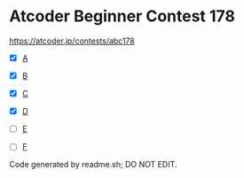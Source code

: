 # Atcoder Beginner Contest 178

https://atcoder.jp/contests/abc178

- [x] [A](https://atcoder.jp/contests/abc178/tasks/abc178_a)
- [x] [B](https://atcoder.jp/contests/abc178/tasks/abc178_b)
- [x] [C](https://atcoder.jp/contests/abc178/tasks/abc178_c)
- [x] [D](https://atcoder.jp/contests/abc178/tasks/abc178_d)
- [ ] [E](https://atcoder.jp/contests/abc178/tasks/abc178_e)
- [ ] [F](https://atcoder.jp/contests/abc178/tasks/abc178_f)


Code generated by readme.sh; DO NOT EDIT.
